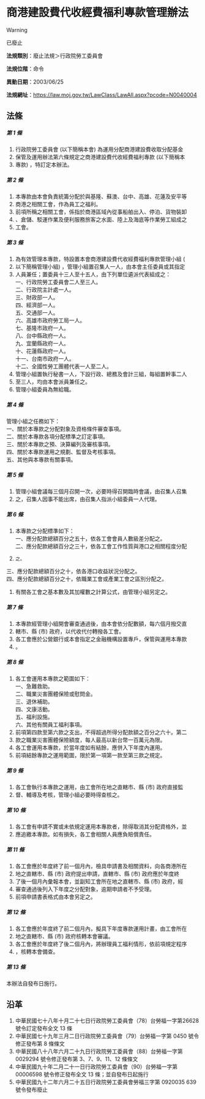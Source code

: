# 商港建設費代收經費福利專款管理辦法


> [!WARNING]
> 已廢止


**法規類別**：廢止法規＞行政院勞工委員會

**法規位階**：命令

**異動日期**：2003/06/25  

**法規網址**：https://law.moj.gov.tw/LawClass/LawAll.aspx?pcode=N0040004



## 法條
##### 第 1 條
1. 行政院勞工委員會 (以下簡稱本會) 為運用分配商港建設費收取分配基金
1. 保管及運用辦法第六條規定之商港建設費代收經費福利專款 (以下簡稱本
1. 專款) ，特訂定本辦法。

##### 第 2 條
1. 本專款由本會負責統籌分配於與基隆、蘇澳、台中、高雄、花蓮及安平等
1. 商港之相關工會，作為員工之福利。
1. 前項所稱之相關工會，係指於商港區域內從事船舶出入、停泊、貨物裝卸
1. 、倉儲、駁運作業及便利服務旅客之水面、陸上及海底等作業勞工組成之
1. 工會。

##### 第 3 條
1. 為有效管理本專款，特設置本會商港建設費代收經費福利專款管理小組 (
1. 以下簡稱管理小組) ，管理小組置召集人一人，由本會主任委員或其指定
1. 人員兼任；置委員十三人至十五人，由下列單位遴派代表組成之：  
一、行政院勞工委員會二人至三人。  
二、行政院主計處一人。  
三、財政部一人。  
四、經濟部一人。  
五、交通部一人。  
六、高雄市政府勞工局一人。  
七、基隆市政府一人。  
八、台中縣政府一人。  
九、宜蘭縣政府一人。  
十、花蓮縣政府一人。  
十一、台南市政府一人。  
十二、全國性勞工團體代表一人至二人。
1. 管理小組置執行秘書一人，下設行政、總務及會計三組，每組置幹事二人
1. 至三人，均由本會派員兼任之。
1. 管理小組委員為無給職。

##### 第 4 條
管理小組之任務如下：  
一、關於本專款之分配對象及資格條件審查事項。  
二、關於本專款各項分配標準之訂定事項。  
三、關於本專款之預、決算編列及審核事項。  
四、關於本專款運用之規劃、監督及考核事項。  
五、其他與本專款有關事項。

##### 第 5 條
1. 管理小組會議每三個月召開一次，必要時得召開臨時會議，由召集人召集
1. 之，召集人因事不能出席，由召集人指派小組委員一人代理。

##### 第 6 條
1. 本專款之分配標準如下：  
一、應分配款總額百分之五十，依各工會會員人數級差分配之。  
二、應分配款總額百分之三十，依各工會工作性質與港口之相關程度分配
1.     之。  
三、應分配款總額百分之十，依各港口收益狀況分配之。  
四、應分配款總額百分之十，依職業工會或產業工會之區別分配之。
1. 有關各工會之基本數及其加權數之計算公式，由管理小組另定之。

##### 第 7 條
1. 本專款經管理小組開會審查通過後，由本會依分配數額，每六個月撥交直
1. 轄市、縣 (市) 政府，以代收代付轉撥各工會。
1. 各工會應於公營銀行或本會指定之金融機構設置專戶，保管與運用本專款
1. 。

##### 第 8 條
1. 各工會運用本專款之範圍如下：  
一、急難救助。  
二、職業災害團體保險或慰問金。  
三、退休補助。  
四、文康活動。  
五、福利設施。  
六、其他有關員工福利事項。
1. 前項第四款至第六款之支出，不得超過所得分配款額之百分之六十。第二
1. 款之職業災害團體保險額度，每人最高以新台幣一百萬元為限。
1. 各工會運用本專款，於當年度如有結餘，應併入下年度內運用。
1. 前項結餘專款之運用範圍，限於第一項第一款至第三款之規定。

##### 第 9 條
1. 各工會執行本專款之運用，由工會所在地之直轄市、縣 (市) 政府直接監
1. 督、輔導及考核，管理小組必要時得查核之。

##### 第 10 條
1. 各工會有申請不實或未依規定運用本專款者，除得取消其分配資格外，並
1. 應追繳本專款。如有損失，各工會相關人員應負賠償責任。

##### 第 11 條
1. 各工會應於年度終了前一個月內，檢具申請書及相關資料，向各商港所在
1. 地之直轄市、縣 (市) 政府提出申請，直轄市、縣 (市) 政府應於年度終
1. 了後一個月內彙報本會，並副知工會所在地之直轄市、縣 (市) 政府，經
1. 審查通過後列入下年度之分配對象，逾期申請者不予受理。
1. 前項申請書表格式由本會另定之。

##### 第 12 條
1. 各工會應於年度終了前二個月內，擬具下年度專款運用計畫，由工會所在
1. 地之直轄市、縣 (市) 政府核轉本會審議。
1. 各工會應於年度終了後二個月內，將辦理員工福利情形，依前項規定程序
1. ，核轉本會備查。

##### 第 13 條
本辦法自發布日施行。

## 沿革
1. 中華民國七十八年十月二十七日行政院勞工委員會（78）台勞福一字第26628 號令訂定發布全文 13 條
1. 中華民國七十九年三月二日行政院勞工委員會（79）台勞福一字第 0450 號令修正發布第 8  條條文
1. 中華民國八十八年六月二十九日行政院勞工委員會（88）台勞福一字第0029294 號令修正發布第 3、7、9、11、12  條條文
1. 中華民國九十年二月二十一日行政院勞工委員會（90）台勞福一字第 00006598 號令修正發布全文 13 條；並自發布日起施行
1. 中華民國九十二年六月二十五日行政院勞工委員會勞福三字第 0920035 639 號令發布廢止
